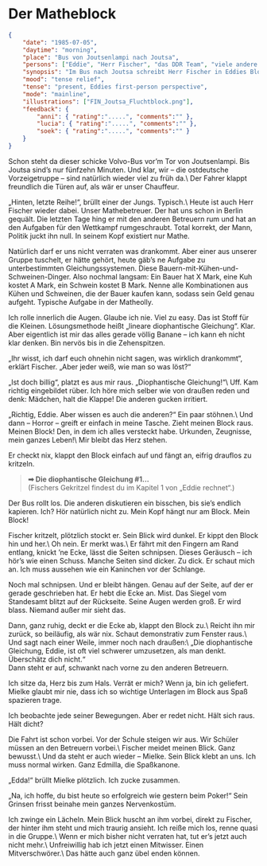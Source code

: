 # Der Matheblock

```json
{
    "date": "1985-07-05",
    "daytime": "morning",
    "place": "Bus von Joutsenlampi nach Joutsa",
    "persons": ["Eddie", "Herr Fischer", "das DDR Team", "viele andere Kinder und Betreuer" ],
    "synopsis": "Im Bus nach Joutsa schreibt Herr Fischer in Eddies Block, entdeckt dabei ihre versteckten Dokumente, verrät sie aber nicht.",
    "mood": "tense relief",
    "tense": "present, Eddies first-person perspective",
    "mode": "mainline",
    "illustrations": ["FIN_Joutsa_Fluchtblock.png"],
    "feedback": {
        "anni": { "rating":".....", "comments":"" },
        "lucia": { "rating":".....", "comments":"" },
        "soek": { "rating":".....", "comments":"" }
    }
}
```

Schon steht da dieser schicke Volvo-Bus vor’m Tor von Joutsenlampi. Bis Joutsa
sind’s nur fünfzehn Minuten. Und klar, wir – die ostdeutsche Vorzeigetruppe –
sind natürlich wieder viel zu früh da.\ Der Fahrer klappt freundlich die Türen
auf, als wär er unser Chauffeur.

„Hinten, letzte Reihe!“, brüllt einer der Jungs. Typisch.\ Heute ist auch Herr
Fischer wieder dabei. Unser Mathebetreuer. Der hat uns schon in Berlin gequält.
Die letzten Tage hing er mit den anderen Betreuern rum und hat an den Aufgaben
für den Wettkampf rumgeschraubt. Total korrekt, der Mann, Politik juckt ihn
null. In seinem Kopf existiert nur Mathe.

Natürlich darf er uns nicht verraten was drankommt. Aber einer aus unserer
Gruppe tuschelt, er hätte gehört, heute gäb’s ne Aufgabe zu unterbestimmten
Gleichungssystemen. Diese Bauern-mit-Kühen-und-Schweinen-Dinger. Also nochmal
langsam: Ein Bauer hat X Mark, eine Kuh kostet A Mark, ein Schwein kostet B
Mark. Nenne alle Kombinationen aus Kühen und Schweinen, die der Bauer kaufen
kann, sodass sein Geld genau aufgeht. Typische Aufgabe in der Matheolly.

Ich rolle innerlich die Augen. Glaube ich nie. Viel zu easy. Das ist Stoff für
die Kleinen. Lösungsmethode heißt „lineare diophantische Gleichung“. Klar. Aber
eigentlich ist mir das alles gerade völlig Banane – ich kann eh nicht klar
denken. Bin nervös bis in die Zehenspitzen.

„Ihr wisst, ich darf euch ohnehin nicht sagen, was wirklich drankommt“, erklärt
Fischer. „Aber jeder weiß, wie man so was löst?“

„Ist doch billig“, platzt es aus mir raus. „Diophantische Gleichung!“\ Uff. Kam
richtig eingebildet rüber. Ich höre mich selber wie von draußen reden und denk:
Mädchen, halt die Klappe! Die anderen gucken irritiert.

„Richtig, Eddie. Aber wissen es auch die anderen?“ Ein paar stöhnen.\ Und dann –
Horror – greift er einfach in meine Tasche. Zieht meinen Block raus. Meinen
Block! Den, in dem ich alles versteckt habe. Urkunden, Zeugnisse, mein ganzes
Leben!\ Mir bleibt das Herz stehen.

Er checkt nix, klappt den Block einfach auf und fängt an, eifrig drauflos zu
kritzeln.

> **➡ Die diophantische Gleichung #1...**\
> (Fischers Gekritzel findest du im Kapitel 1 von „Eddie rechnet“.)

Der Bus rollt los. Die anderen diskutieren ein bisschen, bis sie’s endlich
kapieren. Ich? Hör natürlich nicht zu. Mein Kopf hängt nur am Block. Mein Block!

Fischer kritzelt, plötzlich stockt er. Sein Blick wird dunkel. Er kippt den
Block hin und her.\ Oh nein. Er merkt was.\ Er fährt mit den Fingern am Rand
entlang, knickt ’ne Ecke, lässt die Seiten schnipsen. Dieses Geräusch – ich
hör’s wie einen Schuss. Manche Seiten sind dicker. Zu dick. Er schaut mich an.
Ich muss aussehen wie ein Kaninchen vor der Schlange.

Noch mal schnipsen. Und er bleibt hängen. Genau auf der Seite, auf der er gerade
geschrieben hat. Er hebt die Ecke an. Mist. Das Siegel vom Standesamt blitzt auf
der Rückseite. Seine Augen werden groß. Er wird blass. Niemand außer mir sieht
das.

Dann, ganz ruhig, deckt er die Ecke ab, klappt den Block zu.\ Reicht ihn mir
zurück, so beiläufig, als wär nix. Schaut demonstrativ zum Fenster raus.\ Und
sagt nach einer Weile, immer noch nach draußen:\ „Die diophantische Gleichung,
Eddie, ist oft viel schwerer umzusetzen, als man denkt. Überschätz dich nicht.“\
Dann steht er auf, schwankt nach vorne zu den anderen Betreuern.

Ich sitze da, Herz bis zum Hals. Verrät er mich? Wenn ja, bin ich geliefert.
Mielke glaubt mir nie, dass ich so wichtige Unterlagen im Block aus Spaß
spazieren trage.

Ich beobachte jede seiner Bewegungen. Aber er redet nicht. Hält sich raus. Hält
dicht?

Die Fahrt ist schon vorbei. Vor der Schule steigen wir aus. Wir Schüler müssen
an den Betreuern vorbei.\ Fischer meidet meinen Blick. Ganz bewusst.\ Und da
steht er auch wieder – Mielke. Sein Blick klebt an uns. Ich muss normal wirken.
Ganz Edmilla, die Spaßkanone.

„Edda!“ brüllt Mielke plötzlich. Ich zucke zusammen.

„Na, ich hoffe, du bist heute so erfolgreich wie gestern beim Poker!“ Sein
Grinsen frisst beinahe mein ganzes Nervenkostüm.

Ich zwinge ein Lächeln. Mein Blick huscht an ihm vorbei, direkt zu Fischer, der
hinter ihm steht und mich traurig ansieht. Ich reiße mich los, renne quasi in
die Gruppe.\ Wenn er mich bisher nicht verraten hat, tut er’s jetzt auch nicht
mehr.\ Unfreiwillig hab ich jetzt einen Mitwisser. Einen Mitverschwörer.\ Das
hätte auch ganz übel enden können.
